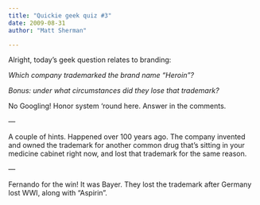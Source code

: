 ```yaml
---
title: "Quickie geek quiz #3"
date: 2009-08-31
author: "Matt Sherman"

---
```


Alright, today’s geek question relates to branding:

_Which company trademarked the brand name “Heroin”?_

_Bonus: under what circumstances did they lose that trademark?_

No Googling! Honor system ‘round here. Answer in the comments.

—

A couple of hints. Happened over 100 years ago. The company invented and owned the trademark for another common drug that’s sitting in your medicine cabinet right now, and lost that trademark for the same reason.

—

Fernando for the win! It was Bayer. They lost the trademark after Germany lost WWI, along with “Aspirin”.
